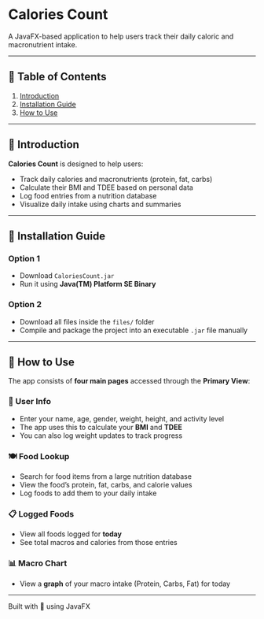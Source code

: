 # Calories Count

A JavaFX-based application to help users track their daily caloric and macronutrient intake.

---

## 📖 Table of Contents
1. [Introduction](#introduction)
2. [Installation Guide](#installation-guide)
3. [How to Use](#how-to-use)

---

## 📌 Introduction

**Calories Count** is designed to help users:
- Track daily calories and macronutrients (protein, fat, carbs)
- Calculate their BMI and TDEE based on personal data
- Log food entries from a nutrition database
- Visualize daily intake using charts and summaries

---

## 💾 Installation Guide

### Option 1
- Download `CaloriesCount.jar`
- Run it using **Java(TM) Platform SE Binary**

### Option 2
- Download all files inside the `files/` folder
- Compile and package the project into an executable `.jar` file manually

---

## 🚀 How to Use

The app consists of **four main pages** accessed through the **Primary View**:

### 🧍 User Info
- Enter your name, age, gender, weight, height, and activity level
- The app uses this to calculate your **BMI** and **TDEE**
- You can also log weight updates to track progress

### 🍽 Food Lookup
- Search for food items from a large nutrition database
- View the food’s protein, fat, carbs, and calorie values
- Log foods to add them to your daily intake

### 📋 Logged Foods
- View all foods logged for **today**
- See total macros and calories from those entries

### 📊 Macro Chart
- View a **graph** of your macro intake (Protein, Carbs, Fat) for today

---

Built with 💪 using JavaFX
